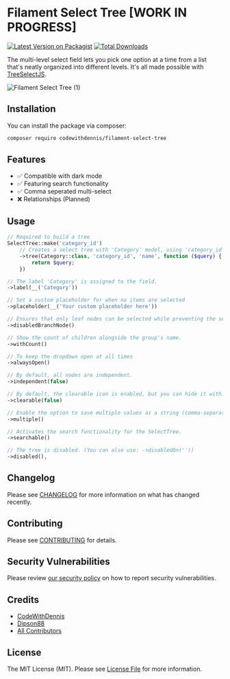 # Filament Select Tree [WORK IN PROGRESS]

[![Latest Version on Packagist](https://img.shields.io/packagist/v/codewithdennis/filament-select-tree.svg?style=flat-square)](https://packagist.org/packages/codewithdennis/filament-select-tree)
[![Total Downloads](https://img.shields.io/packagist/dt/codewithdennis/filament-select-tree.svg?style=flat-square)](https://packagist.org/packages/codewithdennis/filament-select-tree)

The multi-level select field lets you pick one option at a time from a list that's neatly organized into different levels. It's all made possible with [TreeSelectJS](https://github.com/dipson88/treeselectjs).

![Filament Select Tree (1)](https://github.com/CodeWithDennis/filament-select-tree/assets/23448484/a589af66-d314-4cf2-9cea-d155e52d4bca)

## Installation

You can install the package via composer:

```bash
composer require codewithdennis/filament-select-tree
```

## Features
- ✅ Compatible with dark mode
- ✅ Featuring search functionality
- ✅ Comma seperated multi-select
- ❌ Relationships (Planned)
  
## Usage

```PHP
// Required to build a tree
SelectTree::make('category_id')
    // Creates a select tree with 'Category' model, using 'category_id' as parent and 'name' as label, allowing custom query modification.
    ->tree(Category::class, 'category_id', 'name', function ($query) {
        return $query;
    })
```

```PHP
// The label 'Category' is assigned to the field.
->label(__('Category'))
```

```PHP
// Set a custom placeholder for when no items are selected
->placeholder(__('Your custom placeholder here'))
```

```PHP
// Ensures that only leaf nodes can be selected while preventing the selection of groups.
->disabledBranchNode()
```

```PHP
// Show the count of children alongside the group's name.
->withCount()
```

```PHP
// To keep the dropdown open at all times
->alwaysOpen()
```

```PHP
// By default, all nodes are independent.
->independent(false)
```

```php
// By default, the clearable icon is enabled, but you can hide it with:
->clearable(false)
```

```php
// Enable the option to save multiple values as a string (comma-separated)
->multiple()
```

```PHP
// Activates the search functionality for the SelectTree.
->searchable()
```

```PHP
// The tree is disabled. (You can also use: ->disabledOn(''))
->disabled(),
```

## Changelog

Please see [CHANGELOG](CHANGELOG.md) for more information on what has changed recently.

## Contributing

Please see [CONTRIBUTING](.github/CONTRIBUTING.md) for details.

## Security Vulnerabilities

Please review [our security policy](../../security/policy) on how to report security vulnerabilities.

## Credits

- [CodeWithDennis](https://github.com/CodeWithDennis)
- [Dipson88](https://github.com/dipson88/treeselectjs)
- [All Contributors](../../contributors)

## License

The MIT License (MIT). Please see [License File](LICENSE.md) for more information.
